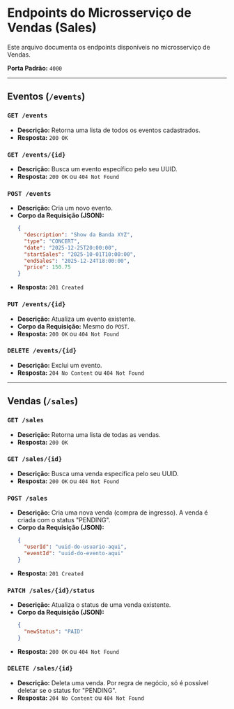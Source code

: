 # Endpoints do Microsserviço de Vendas (Sales)

Este arquivo documenta os endpoints disponíveis no microsserviço de Vendas.

**Porta Padrão:** `4000`

---

## Eventos (`/events`)

### `GET /events`
- **Descrição:** Retorna uma lista de todos os eventos cadastrados.
- **Resposta:** `200 OK`

### `GET /events/{id}`
- **Descrição:** Busca um evento específico pelo seu UUID.
- **Resposta:** `200 OK` ou `404 Not Found`

### `POST /events`
- **Descrição:** Cria um novo evento.
- **Corpo da Requisição (JSON):**
  ```json
  {
    "description": "Show da Banda XYZ",
    "type": "CONCERT",
    "date": "2025-12-25T20:00:00",
    "startSales": "2025-10-01T10:00:00",
    "endSales": "2025-12-24T18:00:00",
    "price": 150.75
  }
  ```
- **Resposta:** `201 Created`

### `PUT /events/{id}`
- **Descrição:** Atualiza um evento existente.
- **Corpo da Requisição:** Mesmo do `POST`.
- **Resposta:** `200 OK` ou `404 Not Found`

### `DELETE /events/{id}`
- **Descrição:** Exclui um evento.
- **Resposta:** `204 No Content` ou `404 Not Found`

---

## Vendas (`/sales`)

### `GET /sales`
- **Descrição:** Retorna uma lista de todas as vendas.
- **Resposta:** `200 OK`

### `GET /sales/{id}`
- **Descrição:** Busca uma venda específica pelo seu UUID.
- **Resposta:** `200 OK` ou `404 Not Found`

### `POST /sales`
- **Descrição:** Cria uma nova venda (compra de ingresso). A venda é criada com o status "PENDING".
- **Corpo da Requisição (JSON):**
  ```json
  {
    "userId": "uuid-do-usuario-aqui",
    "eventId": "uuid-do-evento-aqui"
  }
  ```
- **Resposta:** `201 Created`

### `PATCH /sales/{id}/status`
- **Descrição:** Atualiza o status de uma venda existente.
- **Corpo da Requisição (JSON):**
  ```json
  {
    "newStatus": "PAID"
  }
  ```
- **Resposta:** `200 OK` ou `404 Not Found`

### `DELETE /sales/{id}`
- **Descrição:** Deleta uma venda. Por regra de negócio, só é possível deletar se o status for "PENDING".
- **Resposta:** `204 No Content` ou `404 Not Found`